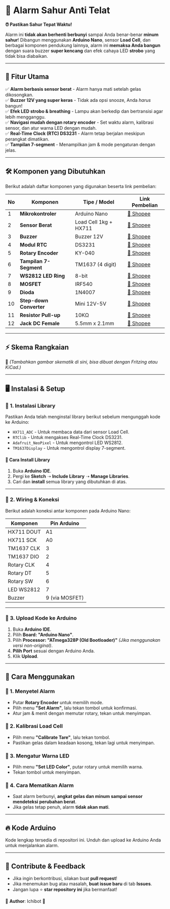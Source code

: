 # 🚀 Alarm Sahur Anti Telat  
**⏰ Pastikan Sahur Tepat Waktu!**

Alarm ini **tidak akan berhenti berbunyi** sampai Anda benar-benar **minum sahur**! Dibangun menggunakan **Arduino Nano**, sensor **Load Cell**, dan berbagai komponen pendukung lainnya, alarm ini **memaksa Anda bangun** dengan suara buzzer **super kencang** dan efek cahaya LED **strobo** yang tidak bisa diabaikan.

---

## 🎯 Fitur Utama
✅ **Alarm berbasis sensor berat** - Alarm hanya mati setelah gelas dikosongkan.  
✅ **Buzzer 12V yang super keras** - Tidak ada opsi snooze, Anda *harus* bangun!  
✅ **Efek LED strobo & breathing** - Lampu akan berkedip dan bertransisi agar lebih mengganggu.  
✅ **Navigasi mudah dengan rotary encoder** - Set waktu alarm, kalibrasi sensor, dan atur warna LED dengan mudah.  
✅ **Real-Time Clock (RTC) DS3231** - Alarm tetap berjalan meskipun perangkat dimatikan.  
✅ **Tampilan 7-segment** - Menampilkan jam & mode pengaturan dengan jelas.  

---

## 🛠 Komponen yang Dibutuhkan
Berikut adalah daftar komponen yang digunakan beserta link pembelian:

| No  | Komponen                    | Tipe / Model | Link Pembelian |
|-----|-----------------------------|--------------|----------------|
| 1   | **Mikrokontroler**           | Arduino Nano | [🔗 Shopee](https://s.shopee.co.id/2qGSRJIe4f) |
| 2   | **Sensor Berat**             | Load Cell 1kg + HX711 | [🔗 Shopee](https://s.shopee.co.id/9KTwB2d11t) |
| 3   | **Buzzer**                   | Buzzer 12V | [🔗 Shopee](https://s.shopee.co.id/50Kx0rDKUg) |
| 4   | **Modul RTC**                | DS3231 | [🔗 Shopee](https://s.shopee.co.id/9UnMNJvCUA) |
| 5   | **Rotary Encoder**           | KY-040 | [🔗 Shopee](https://s.shopee.co.id/2B0le0JHhh) |
| 6   | **Tampilan 7-Segment**       | TM1637 (4 digit) | [🔗 Shopee](https://s.shopee.co.id/1Vl4qj5A0m) |
| 7   | **WS2812 LED Ring**          | 8-bit | [🔗 Shopee](https://s.shopee.co.id/8fEFNlKlba) |
| 8   | **MOSFET**                   | IRF540 | [🔗 Shopee](https://s.shopee.co.id/VsXedAtS8) |
| 9   | **Dioda**                    | 1N4007 | [🔗 Shopee](https://s.shopee.co.id/3LCj36Ubjt) |
| 10  | **Step-down Converter**      | Mini 12V-5V | [🔗 Shopee](https://s.shopee.co.id/6AWuOBxwYA) |
| 11  | **Resistor Pull-up**         | 10KΩ | [🔗 Shopee](https://s.shopee.co.id/10ooG16pal) |
| 12  | **Jack DC Female**           | 5.5mm x 2.1mm | [🔗 Shopee](https://s.shopee.co.id/3AtIpYe0Id) |

---

## ⚡ Skema Rangkaian
📌 *(Tambahkan gambar skematik di sini, bisa dibuat dengan Fritzing atau KiCad.)*  

---

## 🖥 Instalasi & Setup
### 🔹 **1. Instalasi Library**
Pastikan Anda telah menginstal library berikut sebelum mengunggah kode ke Arduino:  
- `HX711_ADC` - Untuk membaca data dari sensor Load Cell.  
- `RTClib` - Untuk mengakses Real-Time Clock DS3231.  
- `Adafruit_NeoPixel` - Untuk mengontrol LED WS2812.  
- `TM1637Display` - Untuk mengontrol display 7-segment.  

#### 🔹 **Cara Install Library**
1. Buka **Arduino IDE**.  
2. Pergi ke **Sketch** ➝ **Include Library** ➝ **Manage Libraries**.  
3. Cari dan **install** semua library yang dibutuhkan di atas.  

---

### 🔹 **2. Wiring & Koneksi**
Berikut adalah koneksi antar komponen pada Arduino Nano:  

| Komponen          | Pin Arduino |
|------------------|------------|
| HX711 DOUT      | A1         |
| HX711 SCK       | A0         |
| TM1637 CLK      | 3          |
| TM1637 DIO      | 2          |
| Rotary CLK      | 4          |
| Rotary DT       | 5          |
| Rotary SW       | 6          |
| LED WS2812      | 7          |
| Buzzer          | 9 (via MOSFET) |

---

### 🔹 **3. Upload Kode ke Arduino**
1. Buka **Arduino IDE**.  
2. Pilih **Board: "Arduino Nano"**.  
3. Pilih **Processor: "ATmega328P (Old Bootloader)"** *(Jika menggunakan versi non-original)*.  
4. **Pilih Port** sesuai dengan Arduino Anda.  
5. Klik **Upload**.  

---

## 🚀 Cara Menggunakan
### **🔸 1. Menyetel Alarm**
- Putar **Rotary Encoder** untuk memilih mode.  
- Pilih menu **"Set Alarm"**, lalu tekan tombol untuk konfirmasi.  
- Atur jam & menit dengan memutar rotary, tekan untuk menyimpan.  

### **🔸 2. Kalibrasi Load Cell**
- Pilih menu **"Calibrate Tare"**, lalu tekan tombol.  
- Pastikan gelas dalam keadaan kosong, tekan lagi untuk menyimpan.  

### **🔸 3. Mengatur Warna LED**
- Pilih menu **"Set LED Color"**, putar rotary untuk memilih warna.  
- Tekan tombol untuk menyimpan.  

### **🔸 4. Cara Mematikan Alarm**
- Saat alarm berbunyi, **angkat gelas dan minum sampai sensor mendeteksi perubahan berat**.  
- Jika gelas tetap penuh, alarm **tidak akan mati**.  

---

## 🔥 Kode Arduino
Kode lengkap tersedia di repositori ini. Unduh dan upload ke Arduino Anda untuk menjalankan alarm.

---

## 📢 Contribute & Feedback
- Jika ingin berkontribusi, silakan buat **pull request**!  
- Jika menemukan bug atau masalah, **buat issue baru** di tab **Issues**.  
- Jangan lupa ⭐ **star repository ini** jika bermanfaat!  

📌 **Author**: Ichibot 🚀
